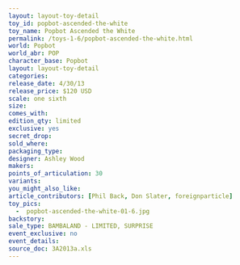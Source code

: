 ```yaml
---
layout: layout-toy-detail 
toy_id: popbot-ascended-the-white
toy_name: Popbot Ascended the White
permalink: /toys-1-6/popbot-ascended-the-white.html
world: Popbot
world_abr: POP
character_base: Popbot
layout: layout-toy-detail
categories: 
release_date: 4/30/13
release_price: $120 USD
scale: one sixth
size: 
comes_with: 
edition_qty: limited
exclusive: yes
secret_drop: 
sold_where: 
packaging_type: 
designer: Ashley Wood
makers: 
points_of_articulation: 30
variants: 
you_might_also_like: 
article_contributors: [Phil Back, Don Slater, foreignparticle]
toy_pics: 
  -  popbot-ascended-the-white-01-6.jpg
backstory: 
sale_type: BAMBALAND - LIMITED, SURPRISE
event_exclusive: no
event_details: 
source_doc: 3A2013a.xls
---
```


